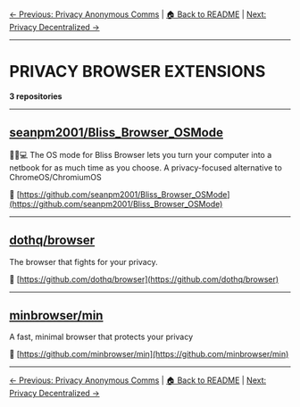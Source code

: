[← Previous: Privacy Anonymous Comms](privacy-anonymous-comms.txt) | [🏠 Back to README](../README.md) | [Next: Privacy Decentralized →](privacy-decentralized.txt)

---

# PRIVACY BROWSER EXTENSIONS

**3 repositories**

---

## [seanpm2001/Bliss_Browser_OSMode](https://github.com/seanpm2001/Bliss_Browser_OSMode)

🌳️🌐️💻️ The OS mode for Bliss Browser lets you turn your computer into a netbook for as much time as you choose. A privacy-focused alternative to ChromeOS/ChromiumOS

🔗 [https://github.com/seanpm2001/Bliss_Browser_OSMode](https://github.com/seanpm2001/Bliss_Browser_OSMode)

---

## [dothq/browser](https://github.com/dothq/browser)

The browser that fights for your privacy.

🔗 [https://github.com/dothq/browser](https://github.com/dothq/browser)

---

## [minbrowser/min](https://github.com/minbrowser/min)

A fast, minimal browser that protects your privacy

🔗 [https://github.com/minbrowser/min](https://github.com/minbrowser/min)

---


[← Previous: Privacy Anonymous Comms](privacy-anonymous-comms.txt) | [🏠 Back to README](../README.md) | [Next: Privacy Decentralized →](privacy-decentralized.txt)
